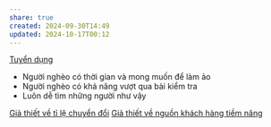 ```yaml
---
share: true
created: 2024-09-30T14:49
updated: 2024-10-17T00:12
---
```

[Tuyển dụng](../../T%C3%A0i%20li%E1%BB%87u/Tuy%E1%BB%83n%20d%E1%BB%A5ng/index.md)
- Người nghèo có thời gian và mong muốn để làm ảo
- Người nghèo có khả năng vượt qua bài kiểm tra
- Luôn dễ tìm những người như vậy


[Giả thiết về tỉ lệ chuyển đổi](./Gi%E1%BA%A3%20thi%E1%BA%BFt%20v%E1%BB%81%20t%E1%BB%89%20l%E1%BB%87%20chuy%E1%BB%83n%20%C4%91%E1%BB%95i.md)
[Giả thiết về nguồn khách hàng tiềm năng](./Gi%E1%BA%A3%20thi%E1%BA%BFt%20v%E1%BB%81%20ngu%E1%BB%93n%20kh%C3%A1ch%20h%C3%A0ng%20ti%E1%BB%81m%20n%C4%83ng.md)